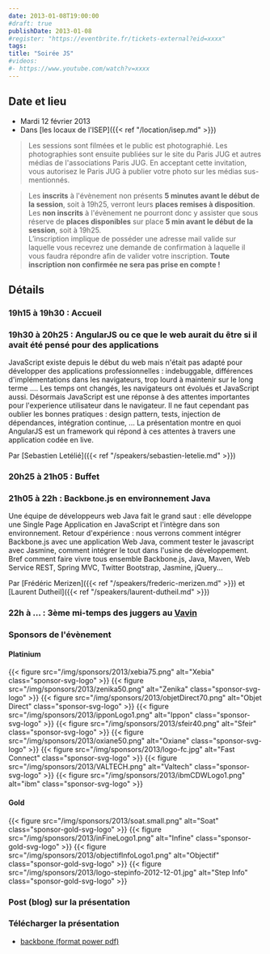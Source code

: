 ```yaml
---
date: 2013-01-08T19:00:00
#draft: true
publishDate: 2013-01-08
#register: "https://eventbrite.fr/tickets-external?eid=xxxx"
tags:
title: "Soirée JS"
#videos: 
#- https://www.youtube.com/watch?v=xxxx
---
```


## Date et lieu

* Mardi 12 février 2013
* Dans [les locaux de l'ISEP]({{< ref "/location/isep.md" >}})

> Les sessions sont filmées et le public est photographié. Les photographies sont ensuite publiées sur le site du Paris JUG et autres médias de l'associations Paris JUG. En acceptant cette invitation, vous autorisez le Paris JUG à publier votre photo sur les médias sus-mentionnés.

> Les **inscrits** à l'évènement non présents **5 minutes avant le début de la session**, soit à 19h25, verront leurs **places remises à disposition**.  
Les **non inscrits** à l'évènement ne pourront donc y assister que sous réserve de **places disponibles** sur place **5 min avant le début de la session**, soit à 19h25.  
L’inscription implique de posséder une adresse mail valide sur laquelle vous recevrez une demande de confirmation à laquelle il vous faudra répondre afin de valider votre inscription.
**Toute inscription non confirmée ne sera pas prise en compte !**

## Détails

### 19h15 à 19h30 : Accueil

### 19h30 à 20h25 : AngularJS ou ce que le web aurait du être si il avait été pensé pour des applications

JavaScript existe depuis le début du web mais n'était pas adapté pour développer des applications professionnelles : indebuggable, différences d'implémentations dans les navigateurs, trop lourd à maintenir sur le long terme .... Les temps ont changés, les navigateurs ont évolués et JavaScript aussi. Désormais JavaScript est une réponse à des attentes importantes pour l'experience utilisateur dans le navigateur. Il ne faut cependant pas oublier les bonnes pratiques : design pattern, tests, injection de dépendances, intégration continue, ... La présentation montre en quoi AngularJS est un framework qui répond à ces attentes à travers une application codée en live.

Par [Sebastien Letélié]({{< ref "/speakers/sebastien-letelie.md" >}})

### 20h25 à 21h05 : Buffet

### 21h05 à 22h : Backbone.js en environnement Java

Une équipe de développeurs web Java fait le grand saut : elle développe une Single Page Application en JavaScript et l'intègre dans son environnement. Retour d'expérience : nous verrons comment intégrer Backbone.js avec une application Web Java, comment tester le javascript avec Jasmine, comment intégrer le tout dans l'usine de développement. Bref comment faire vivre tous ensemble Backbone.js, Java, Maven, Web Service REST, Spring MVC, Twitter Bootstrap, Jasmine, jQuery...

Par [Frédéric Merizen]({{< ref "/speakers/frederic-merizen.md" >}}) et [Laurent Dutheil]({{< ref "/speakers/laurent-dutheil.md" >}})

### 22h à ... : 3ème mi-temps des juggers au [Vavin](https://maps.google.fr/maps/place?hl=fr&sourceid=navclient-ff&rlz=1B3GGGL_frFR294FR295&um=1&ie=UTF-8&q=restaurant+le+vavin+paris&fb=1&gl=fr&hq=restaurant+le+vavin&hnear=paris&cid=16763854041267710574)

### Sponsors de l'évènement

#### Platinium
{{< figure src="/img/sponsors/2013/xebia75.png" alt="Xebia" class="sponsor-svg-logo" >}}
{{< figure src="/img/sponsors/2013/zenika50.png" alt="Zenika" class="sponsor-svg-logo" >}}
{{< figure src="/img/sponsors/2013/objetDirect70.png" alt="Objet Direct" class="sponsor-svg-logo" >}}
{{< figure src="/img/sponsors/2013/ipponLogo1.png" alt="Ippon" class="sponsor-svg-logo" >}}
{{< figure src="/img/sponsors/2013/sfeir40.png" alt="Sfeir" class="sponsor-svg-logo" >}}
{{< figure src="/img/sponsors/2013/oxiane50.png" alt="Oxiane" class="sponsor-svg-logo" >}}
{{< figure src="/img/sponsors/2013/logo-fc.jpg" alt="Fast Connect" class="sponsor-svg-logo" >}}
{{< figure src="/img/sponsors/2013/VALTECH.png" alt="Valtech" class="sponsor-svg-logo" >}}
{{< figure src="/img/sponsors/2013/ibmCDWLogo1.png" alt="ibm" class="sponsor-svg-logo" >}}

#### Gold
{{< figure src="/img/sponsors/2013/soat.small.png" alt="Soat" class="sponsor-gold-svg-logo" >}}
{{< figure src="/img/sponsors/2013/inFineLogo1.png" alt="Infine" class="sponsor-gold-svg-logo" >}}
{{< figure src="/img/sponsors/2013/objectifInfoLogo1.png" alt="Objectif" class="sponsor-gold-svg-logo" >}}
{{< figure src="/img/sponsors/2013/logo-stepinfo-2012-12-01.jpg" alt="Step Info" class="sponsor-gold-svg-logo" >}}

### Post (blog) sur la présentation

### Télécharger la présentation

- [backbone (format power pdf)](/resources/2013/backbonev4x.pdf)

